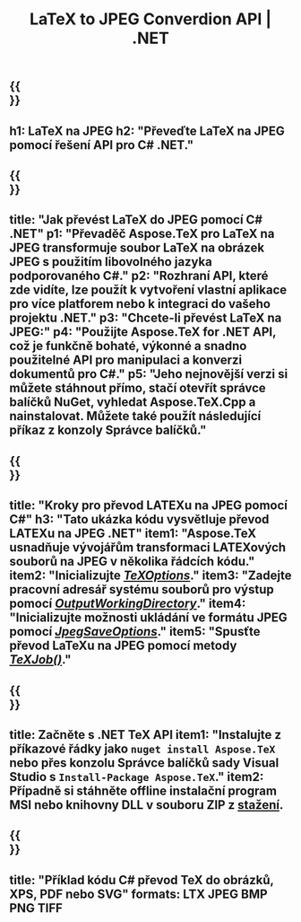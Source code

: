 ﻿---
translation: true
template: /_templates/_conversion-child-net.md
title: LaTeX to JPEG Converdion API | .NET
description: Funkce převodu LaTeX na JPEG. Integrujte tuto místní knihovnu .NET do svého projektu nebo použijte multiplatformní aplikace pro převod LaTeXu na JPEG.
keywords: latex to jpeg api net, latex2jpeg integrovat c#
url: /net/conversion/latex-to-jpeg/
family: tex
platformtag: net
feature: conversion
informat: LATEX
outformat: JPEG
otherformats: BMP PNG TIFF PDF SVG XPS
---


{{<section banner>}}
---
h1: LaTeX na JPEG
h2: "Převeďte LaTeX na JPEG pomocí řešení API pro C# .NET."
---

{{<section overview>}}
---
title: "Jak převést LaTeX do JPEG pomocí C# .NET"
p1: "Převaděč Aspose.TeX pro LaTeX na JPEG transformuje soubor LaTeX na obrázek JPEG s použitím libovolného jazyka podporovaného C#."
p2: "Rozhraní API, které zde vidíte, lze použít k vytvoření vlastní aplikace pro více platforem nebo k integraci do vašeho projektu .NET."
p3: "Chcete-li převést LaTeX na JPEG:"
p4: "Použijte Aspose.TeX for .NET API, což je funkčně bohaté, výkonné a snadno použitelné API pro manipulaci a konverzi dokumentů pro C#."
p5: "Jeho nejnovější verzi si můžete stáhnout přímo, stačí otevřít správce balíčků NuGet, vyhledat Aspose.TeX.Cpp a nainstalovat. Můžete také použít následující příkaz z konzoly Správce balíčků."
---

{{<section feature1>}}
---
title: "Kroky pro převod LATEXu na JPEG pomocí C#"
h3: "Tato ukázka kódu vysvětluje převod LATEXu na JPEG .NET"
item1: "Aspose.TeX usnadňuje vývojářům transformaci LATEXových souborů na JPEG v několika řádcích kódu."
item2: "Inicializujte [*TeXOptions*](https://reference.aspose.com/tex/net/aspose.tex/texoptions/)."
item3: "Zadejte pracovní adresář systému souborů pro výstup pomocí [*OutputWorkingDirectory*](https://reference.aspose.com/tex/net/aspose.tex/texoptions/outputworkingdirectory/)."
item4: "Inicializujte možnosti ukládání ve formátu JPEG pomocí [*JpegSaveOptions*](https://reference.aspose.com/tex/net/aspose.tex.presentation.image/jpegsaveoptions/)."
item5: "Spusťte převod LaTeXu na JPEG pomocí metody [*TeXJob()*](https://reference.aspose.com/tex/net/aspose.tex/texjob/)."
---

{{<section feature2>}}
---
title: Začněte s .NET TeX API
item1: "Instalujte z příkazové řádky jako ```nuget install Aspose.TeX``` nebo přes konzolu Správce balíčků sady Visual Studio s ```Install-Package Aspose.TeX```."
item2: Případně si stáhněte offline instalační program MSI nebo knihovny DLL v souboru ZIP z [stažení](https://downloads.aspose.com/tex/net).
---

{{<section widget>}}
---
title: "Příklad kódu C# převod TeX do obrázků, XPS, PDF nebo SVG"
formats: LTX JPEG BMP PNG TIFF
---
